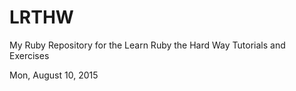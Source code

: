 # LRTHW
My Ruby Repository for the Learn Ruby the Hard Way Tutorials and Exercises

Mon, August 10, 2015
